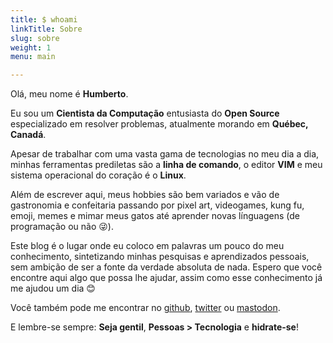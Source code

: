 ```yaml
---
title: $ whoami
linkTitle: Sobre
slug: sobre
weight: 1
menu: main

---
```


Olá, meu nome é **Humberto**.

Eu sou um **Cientista da Computação** entusiasta do **Open Source** especializado em resolver problemas, atualmente morando em **Québec, Canadá**.

Apesar de trabalhar com uma vasta gama de tecnologias no meu dia a dia, minhas ferramentas prediletas são a **linha de comando**, o editor **VIM** e meu sistema operacional do coração é o **Linux**.

Além de escrever aqui, meus hobbies são bem variados e vão de gastronomia e confeitaria passando por pixel art, videogames, kung fu, emoji, memes e mimar meus gatos até aprender novas línguagens (de programação ou não 😜).

Este blog é o lugar onde eu coloco em palavras um pouco do meu conhecimento, sintetizando minhas pesquisas e aprendizados pessoais, sem ambição de ser a fonte da verdade absoluta de nada. Espero que você encontre aqui algo que possa lhe ajudar, assim como esse conhecimento já me ajudou um dia 😊

Você também pode me encontrar no [github](https://github.com/humrochagf), [twitter](https://twitter.com/humrochagf) ou [mastodon](https://fosstodon.org/web/accounts/106533968271029035).

E lembre-se sempre: **Seja gentil**, **Pessoas > Tecnologia** e **hidrate-se**!
